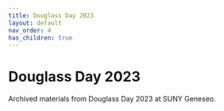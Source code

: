 ```yaml
---
title: Douglass Day 2023
layout: default
nav_order: 4
has_children: true
---
```

# Douglass Day 2023

Archived materials from Douglass Day 2023 at SUNY Geneseo.